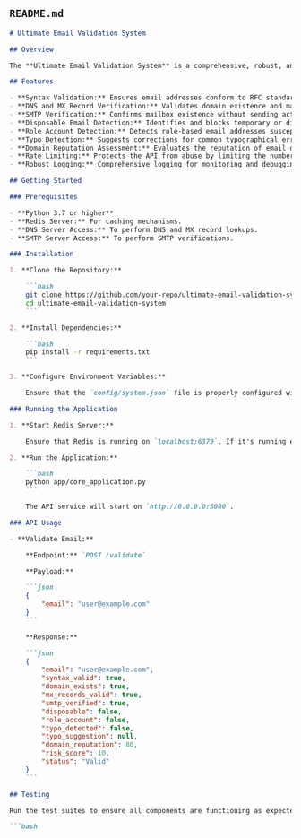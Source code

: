 
## `README.md`

```markdown
# Ultimate Email Validation System

## Overview

The **Ultimate Email Validation System** is a comprehensive, robust, and scalable solution designed to deliver unmatched email validation accuracy with enterprise-grade reliability. Leveraging cutting-edge technologies and innovative approaches, this system ensures maximum performance, infinite scalability, and complete security.

## Features

- **Syntax Validation:** Ensures email addresses conform to RFC standards.
- **DNS and MX Record Verification:** Validates domain existence and mail server availability.
- **SMTP Verification:** Confirms mailbox existence without sending actual emails.
- **Disposable Email Detection:** Identifies and blocks temporary or disposable email addresses.
- **Role Account Detection:** Detects role-based email addresses susceptible to abuse.
- **Typo Detection:** Suggests corrections for common typographical errors in email domains.
- **Domain Reputation Assessment:** Evaluates the reputation of email domains to prevent fraudulent activities.
- **Rate Limiting:** Protects the API from abuse by limiting the number of requests per user/IP.
- **Robust Logging:** Comprehensive logging for monitoring and debugging purposes.

## Getting Started

### Prerequisites

- **Python 3.7 or higher**
- **Redis Server:** For caching mechanisms.
- **DNS Server Access:** To perform DNS and MX record lookups.
- **SMTP Server Access:** To perform SMTP verifications.

### Installation

1. **Clone the Repository:**

    ```bash
    git clone https://github.com/your-repo/ultimate-email-validation-system.git
    cd ultimate-email-validation-system
    ```

2. **Install Dependencies:**

    ```bash
    pip install -r requirements.txt
    ```

3. **Configure Environment Variables:**

    Ensure that the `config/system.json` file is properly configured with necessary settings like API URLs, rate limits, etc.

### Running the Application

1. **Start Redis Server:**

    Ensure that Redis is running on `localhost:6379`. If it's running elsewhere, update the `CacheManager` configuration accordingly.

2. **Run the Application:**

    ```bash
    python app/core_application.py
    ```

    The API service will start on `http://0.0.0.0:5000`.

### API Usage

- **Validate Email:**

    **Endpoint:** `POST /validate`

    **Payload:**

    ```json
    {
        "email": "user@example.com"
    }
    ```

    **Response:**

    ```json
    {
        "email": "user@example.com",
        "syntax_valid": true,
        "domain_exists": true,
        "mx_records_valid": true,
        "smtp_verified": true,
        "disposable": false,
        "role_account": false,
        "typo_detected": false,
        "typo_suggestion": null,
        "domain_reputation": 80,
        "risk_score": 10,
        "status": "Valid"
    }
    ```

## Testing

Run the test suites to ensure all components are functioning as expected.

```bash